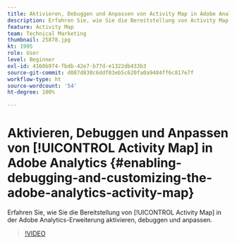 ```yaml
---
title: Aktivieren, Debuggen und Anpassen von Activity Map in Adobe Analytics
description: Erfahren Sie, wie Sie die Bereitstellung von Activity Map in der Adobe Analytics-Erweiterung aktivieren, debuggen und anpassen.
feature: Activity Map
team: Technical Marketing
thumbnail: 25878.jpg
kt: 1995
role: User
level: Beginner
exl-id: 4160b974-fbdb-42e7-b77d-e1322db433b3
source-git-commit: d087d830c6ddf03eb5c620fa0a9484ff6c817e7f
workflow-type: ht
source-wordcount: '54'
ht-degree: 100%

---
```


# Aktivieren, Debuggen und Anpassen von [!UICONTROL Activity Map] in Adobe Analytics {#enabling-debugging-and-customizing-the-adobe-analytics-activity-map}

Erfahren Sie, wie Sie die Bereitstellung von [!UICONTROL Activity Map] in der Adobe Analytics-Erweiterung aktivieren, debuggen und anpassen.

>[!VIDEO](https://video.tv.adobe.com/v/25878?quality=12)
